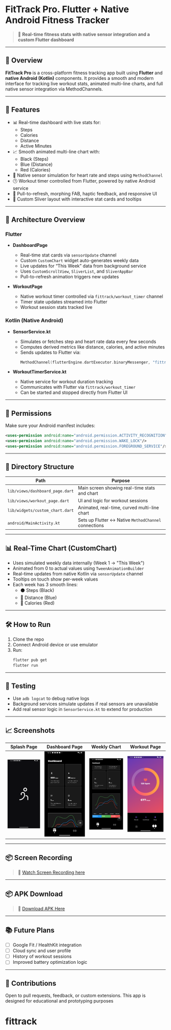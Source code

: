 # FitTrack Pro. Flutter + Native Android Fitness Tracker

> 📱 **Real-time fitness stats with native sensor integration and a custom Flutter dashboard**

---

## 🧭 Overview

**FitTrack Pro** is a cross-platform fitness tracking app built using **Flutter** and **native Android (Kotlin)** components. It provides a smooth and modern interface for tracking live workout stats, animated multi-line charts, and full native sensor integration via MethodChannels.

---

## 🧩 Features

- 📊 Real-time dashboard with live stats for:
  - Steps
  - Calories
  - Distance
  - Active Minutes
- 📈 Smooth animated multi-line chart with:
  - Black (Steps)
  - Blue (Distance)
  - Red (Calories)
- 📡 Native sensor simulation for heart rate and steps using `MethodChannel`
- 🕒 Workout timer controlled from Flutter, powered by native Android service
- 🧠 Pull-to-refresh, morphing FAB, haptic feedback, and responsive UI
- 🎨 Custom Sliver layout with interactive stat cards and tooltips

---

## 🚀 Architecture Overview

### Flutter

- **DashboardPage**
  - Real-time stat cards via `sensorUpdate` channel
  - Custom `CustomChart` widget auto-generates weekly data
  - Live updates for “This Week” data from background service
  - Uses `CustomScrollView`, `SliverList`, and `SliverAppBar`
  - Pull-to-refresh animation triggers new updates

- **WorkoutPage**
  - Native workout timer controlled via `fittrack/workout_timer` channel
  - Timer state updates streamed into Flutter
  - Workout session stats tracked live

### Kotlin (Native Android)

- **SensorService.kt**
  - Simulates or fetches step and heart rate data every few seconds
  - Computes derived metrics like distance, calories, and active minutes
  - Sends updates to Flutter via:
    ```kotlin
    MethodChannel(flutterEngine.dartExecutor.binaryMessenger, "fittrack/sensors")
    ```

- **WorkoutTimerService.kt**
  - Native service for workout duration tracking
  - Communicates with Flutter via `fittrack/workout_timer`
  - Can be started and stopped directly from Flutter UI

---

## 🔌 Permissions

Make sure your Android manifest includes:

```xml
<uses-permission android:name="android.permission.ACTIVITY_RECOGNITION"/>
<uses-permission android:name="android.permission.WAKE_LOCK"/>
<uses-permission android:name="android.permission.FOREGROUND_SERVICE"/>
```

---

## 📁 Directory Structure

| Path | Purpose |
|------|---------|
| `lib/views/dashboard_page.dart` | Main screen showing real-time stats and chart |
| `lib/views/workout_page.dart` | UI and logic for workout sessions |
| `lib/widgets/custom_chart.dart` | Animated, real-time, curved multi-line chart |
| `android/MainActivity.kt` | Sets up Flutter ↔ Native `MethodChannel` connections |

---

## 📊 Real-Time Chart (CustomChart)

- Uses simulated weekly data internally (Week 1 → "This Week")
- Animated from 0 to actual values using `TweenAnimationBuilder`
- Real-time updates from native Kotlin via `sensorUpdate` channel
- Tooltips on touch show per-week values
- Each week has 3 smooth lines:
  - ⚫ Steps (Black)
  - 🔵 Distance (Blue)
  - 🔴 Calories (Red)

---

## 🛠 How to Run

1. Clone the repo
2. Connect Android device or use emulator
3. Run:
   ```bash
   flutter pub get
   flutter run
   ```

---

## 🧪 Testing

- Use `adb logcat` to debug native logs
- Background services simulate updates if real sensors are unavailable
- Add real sensor logic in `SensorService.kt` to extend for production

---

## 📈 Screenshots

| Splash Page                               | Dashboard Page                                   | Weekly Chart                                 | Workout Page                                    |
|-------------------------------------------|--------------------------------------------------|----------------------------------------------|-------------------------------------------------|
| ![Splash](assets/images/empty/splash.png) | ![Dashboard](assets/images/empty/dashboard1.png) | ![Chart](assets/images/empty/line_chart.png) |![Workout](assets/images/empty/workoutpage.png)|

---

## 📦 Screen Recording

> 🔗 [Watch Screen Recording here](recording.mp4)

---

## 📦 APK Download

> 🔗 [Download APK Here](fittrack.apk)

---

## 📚 Future Plans

- [ ] Google Fit / HealthKit integration
- [ ] Cloud sync and user profile
- [ ] History of workout sessions
- [ ] Improved battery optimization logic

---

## 🤝 Contributions

Open to pull requests, feedback, or custom extensions. This app is designed for educational and prototyping purposes
# fittrack

